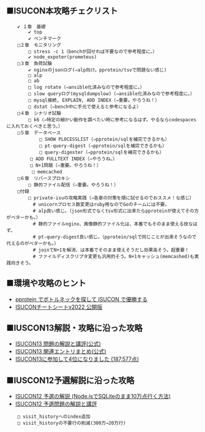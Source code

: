 ## ■ISUCON本攻略チェクリスト
```
	✔ １章　基礎
		✔ top
		✔ ベンチマーク
	□２章　モニタリング
		□ stress -c 1（benchが回せれば不要なので参考程度に。）
		✔ node_expoter(prometeus)
	□３章　負荷試験
		✔ nginxのjsonログ(⇒alp向け。pprotein/tsvで問題ない感じ)
		□ alp
		□ ab
  		□ log rotate（⇒ansible化済みなので参考程度に。）
		□ slow queryログ(mysqldumpslow)（⇒ansible化済みなので参考程度に。）
		□ mysql接続, EXPLAIN, ADD INDEX（⇒重要。やろうね！）
		□ dstat（⇒bench中に手元で使えると参考になるよ）
	□４章　シナリオ試験
		□ k6（⇒特定の細かい動作を調べたい時に参考になるはず。やるならcodespacesに入れておくべきと思う。）
	□５章　データベース
    		□ SHOW PLOCESSLIST（⇒pprotein/sqlを補完できるかも）
     		□ pt-query-digest（⇒pprotein/sqlを補完できるかも）
     		□ query-digester（⇒pprotein/sqlを補完できるかも）
      　	□ ADD FULLTEXT INDEX（⇒やろうね。）
      　	□ N+1問題（⇒重要。やろうね！）
    　　	□ memcached
	□６章　リバースプロキシ
		□ 静的ファイル配信（⇒重要。やろうね！）
	□付録
		□ private-isuの攻略実践（⇒各章の対策を順に試せるのでおススメ！な感じ）
		　# unicornプロセス数変更はruby用なのでGoのチームには不要。
		　# alp良い感じ。（json形式でなくtsv形式に出来たらpproteinが使えてその方がベターかも。）
		　# 静的ファイルnginx、画像静的ファイル化は、本番でもそのまま使える技なはず。
		　# pt-query-digest良い感じ。（pprotein/sqlで同じことが出来そうなので代えるのがベターかも。）
		　# joinでN+1を解消、は本番でそのまま使えそうだし効果高そう。超重要！
		　# ファイルディスクリプタ変更も汎用的そう。N+1キャッシュ(memcashed)も実践向きそう。
``` 
## ■環境や攻略のヒント
- [pprotein でボトルネックを探して ISUCON で優勝する](https://zenn.dev/team_soda/articles/20231206000000)
- [ISUCONチートシートv2022 公開版](https://hackmd.io/@to-hutohu/isucon2022)

## ■IUSCON13解説・攻略に沿った攻略
- [ISUCON13 問題の解説と講評(公式)](https://isucon.net/archives/58001272.html)
- [ISUCON13 関連エントリまとめ(公式)](https://isucon.net/archives/57991509.html)
- [ISUCON13に参加して4位になりました (187,577点)](https://blog.p1ass.com/posts/isucon13/)

## ■IUSCON12予選解説に沿った攻略
- [ISUCON12 予選の解説 (Node.jsでSQLiteのまま10万点行く方法)](https://isucon.net/archives/56842718.html)  
- [ISUCON12 予選問題の解説と講評](https://isucon.net/archives/56850281.html)  
```
	□ visit_historyへのindex追加
	□ visit_historyの不要行の削減(300万→20万行)
```
